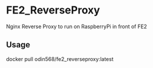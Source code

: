 # FE2_ReverseProxy
Nginx Reverse Proxy to run on RaspberryPi in front of FE2

## Usage
docker pull odin568/fe2_reverseproxy:latest
